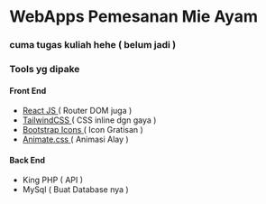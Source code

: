 # WebApps Pemesanan Mie Ayam
### cuma tugas kuliah hehe ( belum jadi )

### Tools yg dipake
#### Front End
- <a href="https://react.dev/">React JS </a> ( Router DOM juga )
- <a href="https://tailwindcss.com/">TailwindCSS </a> ( CSS inline dgn gaya )
- <a href="https://icons.getbootstrap.com/">Bootstrap Icons </a> ( Icon Gratisan ) 
- <a href="https://animate.style/">Animate.css </a> ( Animasi Alay )

#### Back End
- King PHP ( API )
- MySql ( Buat Database nya )
